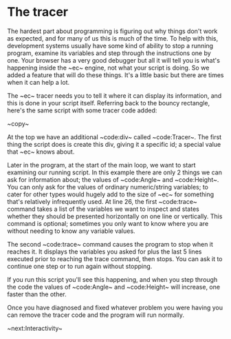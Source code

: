 # The tracer #
The hardest part about programming is figuring out why things don't work as expected, and for many of us this is much of the time. To help with this, development systems usually have some kind of ability to stop a running program, examine its variables and step through the instructions one by one. Your browser has a very good debugger but all it will tell you is what's happening inside the ~ec~ engine, not what your script is doing. So we added a feature that will do these things. It's a little basic but there are times when it can help a lot.

The ~ec~ tracer needs you to tell it where it can display its information, and this is done in your script itself. Referring back to the bouncy rectangle, here's the same script with some tracer code added:

~copy~

At the top we have an additional ~code:div~ called ~code:Tracer~. The first thing the script does is create this div, giving it a specific id; a special value that ~ec~ knows about.

Later in the program, at the start of the main loop, we want to start examining our running script. In this example there are only 2 things we can ask for information about; the values of ~code:Angle~ and ~code:Height~. You can only ask for the values of ordinary numeric/string variables; to cater for other types would hugely add to the size of ~ec~ for something that's relatively infrequently used. At line 26, the first ~code:trace~ command takes a list of the variables we want to inspect and states whether they should be presented horizontally on one line or vertically. This command is optional; sometimes you only want to know where you are without needing to know any variable values.

The second ~code:trace~ command causes the program to stop when it reaches it. It displays the variables you asked for plus the last 5 lines executed prior to reaching the trace command, then stops. You can ask it to continue one step or to run again without stopping.

If you run this script you'll see this happening, and when you step through the code the values of ~code:Angle~ and ~code:Height~ will increase, one faster than the other.

Once you have diagnosed and fixed whatever problem you were having you can remove the tracer code and the program will run normally.

~next:Interactivity~
